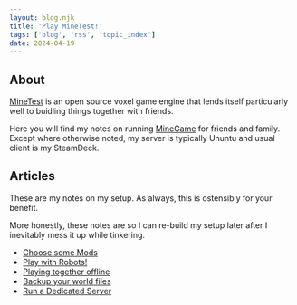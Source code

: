 ```yaml
---
layout: blog.njk
title: 'Play MineTest!'
tags: ['blog', 'rss', 'topic_index']
date: 2024-04-19
---
```


## About

[MineTest][2] is an open source voxel game engine that lends itself particularly well to buidling things together with friends.

Here you will find my notes on running [MineGame][3] for friends and family.
Except where otherwise noted, my server is typically Ununtu and usual client is my SteamDeck.


[2]: https://www.minetest.net/
[3]: https://content.minetest.net/packages/Minetest/minetest_game/

## Articles

These are my notes on my setup. As always, this is ostensibly for your benefit. 

More honestly, these notes are so I can re-build my setup later after I inevitably mess it up while tinkering.

- [Choose some Mods](/blog/minetest/mods)
- [Play with Robots!](/blog/minetest/robots/)
- [Playing together offline](/blog/minetest/offline)
- [Backup your world files](/blog/minetest/backup)
- [Run a Dedicated Server](/blog/minetest/server)

